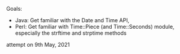 Goals:
  
- Java: Get familiar with the Date and Time API, 
- Perl: Get familiar with Time::Piece (and Time::Seconds) module, especially the strftime and strptime methods

attempt on 9th May, 2021
